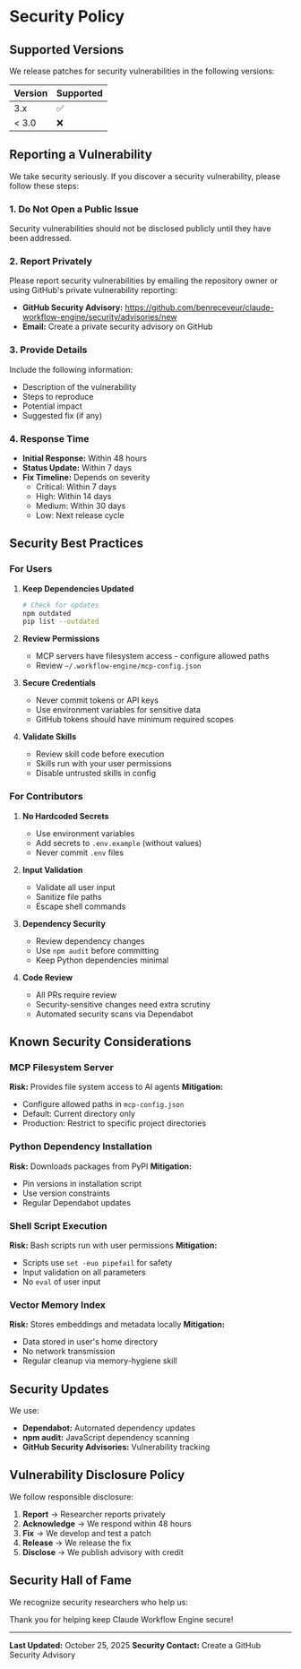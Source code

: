 # Security Policy

## Supported Versions

We release patches for security vulnerabilities in the following versions:

| Version | Supported          |
| ------- | ------------------ |
| 3.x     | :white_check_mark: |
| < 3.0   | :x:                |

## Reporting a Vulnerability

We take security seriously. If you discover a security vulnerability, please follow these steps:

### 1. **Do Not** Open a Public Issue

Security vulnerabilities should not be disclosed publicly until they have been addressed.

### 2. Report Privately

Please report security vulnerabilities by emailing the repository owner or using GitHub's private vulnerability reporting:

- **GitHub Security Advisory:** https://github.com/benreceveur/claude-workflow-engine/security/advisories/new
- **Email:** Create a private security advisory on GitHub

### 3. Provide Details

Include the following information:
- Description of the vulnerability
- Steps to reproduce
- Potential impact
- Suggested fix (if any)

### 4. Response Time

- **Initial Response:** Within 48 hours
- **Status Update:** Within 7 days
- **Fix Timeline:** Depends on severity
  - Critical: Within 7 days
  - High: Within 14 days
  - Medium: Within 30 days
  - Low: Next release cycle

## Security Best Practices

### For Users

1. **Keep Dependencies Updated**
   ```bash
   # Check for updates
   npm outdated
   pip list --outdated
   ```

2. **Review Permissions**
   - MCP servers have filesystem access - configure allowed paths
   - Review `~/.workflow-engine/mcp-config.json`

3. **Secure Credentials**
   - Never commit tokens or API keys
   - Use environment variables for sensitive data
   - GitHub tokens should have minimum required scopes

4. **Validate Skills**
   - Review skill code before execution
   - Skills run with your user permissions
   - Disable untrusted skills in config

### For Contributors

1. **No Hardcoded Secrets**
   - Use environment variables
   - Add secrets to `.env.example` (without values)
   - Never commit `.env` files

2. **Input Validation**
   - Validate all user input
   - Sanitize file paths
   - Escape shell commands

3. **Dependency Security**
   - Review dependency changes
   - Use `npm audit` before committing
   - Keep Python dependencies minimal

4. **Code Review**
   - All PRs require review
   - Security-sensitive changes need extra scrutiny
   - Automated security scans via Dependabot

## Known Security Considerations

### MCP Filesystem Server

**Risk:** Provides file system access to AI agents
**Mitigation:**
- Configure allowed paths in `mcp-config.json`
- Default: Current directory only
- Production: Restrict to specific project directories

### Python Dependency Installation

**Risk:** Downloads packages from PyPI
**Mitigation:**
- Pin versions in installation script
- Use version constraints
- Regular Dependabot updates

### Shell Script Execution

**Risk:** Bash scripts run with user permissions
**Mitigation:**
- Scripts use `set -euo pipefail` for safety
- Input validation on all parameters
- No `eval` of user input

### Vector Memory Index

**Risk:** Stores embeddings and metadata locally
**Mitigation:**
- Data stored in user's home directory
- No network transmission
- Regular cleanup via memory-hygiene skill

## Security Updates

We use:
- **Dependabot:** Automated dependency updates
- **npm audit:** JavaScript dependency scanning
- **GitHub Security Advisories:** Vulnerability tracking

## Vulnerability Disclosure Policy

We follow responsible disclosure:

1. **Report** → Researcher reports privately
2. **Acknowledge** → We respond within 48 hours
3. **Fix** → We develop and test a patch
4. **Release** → We release the fix
5. **Disclose** → We publish advisory with credit

## Security Hall of Fame

We recognize security researchers who help us:

<!-- Security researchers will be listed here -->

Thank you for helping keep Claude Workflow Engine secure!

---

**Last Updated:** October 25, 2025
**Security Contact:** Create a GitHub Security Advisory
